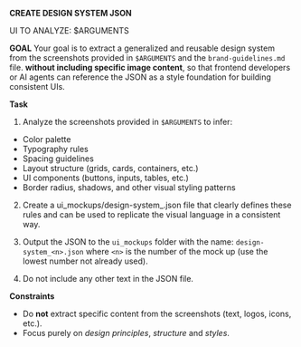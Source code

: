 **CREATE DESIGN SYSTEM JSON**

UI TO ANALYZE: $ARGUMENTS

**GOAL**
Your goal is to extract a generalized and reusable design system from the screenshots provided in `$ARGUMENTS` and the `brand-guidelines.md` file. **without including specific image content**, so that frontend developers or AI agents can reference the JSON as a style foundation for building consistent UIs.

**Task**

1. Analyze the screenshots provided in `$ARGUMENTS` to infer:

  - Color palette
  - Typography rules
  - Spacing guidelines
  - Layout structure (grids, cards, containers, etc.)
  - UI components (buttons, inputs, tables, etc.)
  - Border radius, shadows, and other visual styling patterns

2. Create a ui_mockups/design-system_<n>.json file that clearly defines these rules and can be used to replicate the visual language in a consistent way.

3. Output the JSON to the `ui_mockups` folder with the name: `design-system_<n>.json` where `<n>` is the number of the mock up (use the lowest number not already used).
4. Do not include any other text in the JSON file.

**Constraints**

- Do **not** extract specific content from the screenshots (text, logos, icons, etc.).
- Focus purely on *design principles*, *structure* and *styles*.
